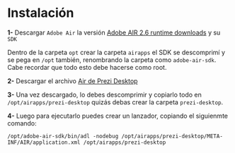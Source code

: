 Instalación
===========

**1-** Descargar `Adobe Air` la versión [Adobe AIR 2.6 runtime downloads](http://airdownload.adobe.com/air/lin/download/2.6/AdobeAIRInstaller.bin) y su `SDK` 

Dentro de la carpeta `opt`  crear la carpeta `airapps` el SDK se descomprimí y se pega en `/opt` también, renombrando la carpeta como `adobe-air-sdk`.  Cabe recordar que todo esto debe hacerse como root.

**2-** Descargar el archivo [Air de Prezi Desktop](http://www.mediafire.com/download/2e4v9hw3hv3qgz9/PreziDesktop_3.042.air)

**3-** Una vez descargado, lo debes descomprimir y copiarlo todo en `/opt/airapps/prezi-desktop` quizás debas crear la carpeta `prezi-desktop`.

**4-** Luego para ejecutarlo puedes crear un lanzador, copiando el siguienmte comando:

```
/opt/adobe-air-sdk/bin/adl -nodebug /opt/airapps/prezi-desktop/META-INF/AIR/application.xml /opt/airapps/prezi-desktop

```
